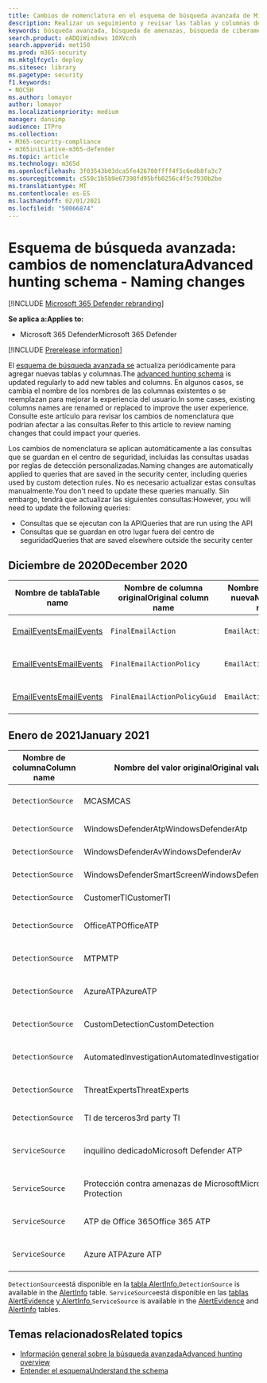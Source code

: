 ```yaml
---
title: Cambios de nomenclatura en el esquema de búsqueda avanzada de Microsoft 365 Defender
description: Realizar un seguimiento y revisar las tablas y columnas de cambios de nomenclatura en el esquema de búsqueda avanzada
keywords: búsqueda avanzada, búsqueda de amenazas, búsqueda de ciberamenazas, protección contra amenazas de Microsoft, microsoft 365, mtp, m365, búsqueda, consulta, telemetría, referencia de esquema, kusto, tabla, datos, cambios de nomenclatura, cambiar el nombre, Protección contra amenazas de Microsoft
search.product: eADQiWindows 10XVcnh
search.appverid: met150
ms.prod: m365-security
ms.mktglfcycl: deploy
ms.sitesec: library
ms.pagetype: security
f1.keywords:
- NOCSH
ms.author: lomayor
author: lomayor
ms.localizationpriority: medium
manager: dansimp
audience: ITPro
ms.collection:
- M365-security-compliance
- m365initiative-m365-defender
ms.topic: article
ms.technology: m365d
ms.openlocfilehash: 3f03543b03dca5fe426700ffff4f5c6edb8fa3c7
ms.sourcegitcommit: c550c1b5b9e67398fd95bfb0256c4f5c7930b2be
ms.translationtype: MT
ms.contentlocale: es-ES
ms.lasthandoff: 02/01/2021
ms.locfileid: "50066874"
---
```

# <a name="advanced-hunting-schema---naming-changes"></a><span data-ttu-id="a9b01-104">Esquema de búsqueda avanzada: cambios de nomenclatura</span><span class="sxs-lookup"><span data-stu-id="a9b01-104">Advanced hunting schema - Naming changes</span></span>

[!INCLUDE [Microsoft 365 Defender rebranding](../includes/microsoft-defender.md)]


<span data-ttu-id="a9b01-105">**Se aplica a:**</span><span class="sxs-lookup"><span data-stu-id="a9b01-105">**Applies to:**</span></span>
- <span data-ttu-id="a9b01-106">Microsoft 365 Defender</span><span class="sxs-lookup"><span data-stu-id="a9b01-106">Microsoft 365 Defender</span></span>

[!INCLUDE [Prerelease information](../includes/prerelease.md)]

<span data-ttu-id="a9b01-107">El [esquema de búsqueda avanzada se](advanced-hunting-schema-tables.md) actualiza periódicamente para agregar nuevas tablas y columnas.</span><span class="sxs-lookup"><span data-stu-id="a9b01-107">The [advanced hunting schema](advanced-hunting-schema-tables.md) is updated regularly to add new tables and columns.</span></span> <span data-ttu-id="a9b01-108">En algunos casos, se cambia el nombre de los nombres de las columnas existentes o se reemplazan para mejorar la experiencia del usuario.</span><span class="sxs-lookup"><span data-stu-id="a9b01-108">In some cases, existing columns names are renamed or replaced to improve the user experience.</span></span> <span data-ttu-id="a9b01-109">Consulte este artículo para revisar los cambios de nomenclatura que podrían afectar a las consultas.</span><span class="sxs-lookup"><span data-stu-id="a9b01-109">Refer to this article to review naming changes that could impact your queries.</span></span>

<span data-ttu-id="a9b01-110">Los cambios de nomenclatura se aplican automáticamente a las consultas que se guardan en el centro de seguridad, incluidas las consultas usadas por reglas de detección personalizadas.</span><span class="sxs-lookup"><span data-stu-id="a9b01-110">Naming changes are automatically applied to queries that are saved in the security center, including queries used by custom detection rules.</span></span> <span data-ttu-id="a9b01-111">No es necesario actualizar estas consultas manualmente.</span><span class="sxs-lookup"><span data-stu-id="a9b01-111">You don't need to update these queries manually.</span></span> <span data-ttu-id="a9b01-112">Sin embargo, tendrá que actualizar las siguientes consultas:</span><span class="sxs-lookup"><span data-stu-id="a9b01-112">However, you will need to update the following queries:</span></span>
- <span data-ttu-id="a9b01-113">Consultas que se ejecutan con la API</span><span class="sxs-lookup"><span data-stu-id="a9b01-113">Queries that are run using the API</span></span>
- <span data-ttu-id="a9b01-114">Consultas que se guardan en otro lugar fuera del centro de seguridad</span><span class="sxs-lookup"><span data-stu-id="a9b01-114">Queries that are saved elsewhere outside the security center</span></span>

## <a name="december-2020"></a><span data-ttu-id="a9b01-115">Diciembre de 2020</span><span class="sxs-lookup"><span data-stu-id="a9b01-115">December 2020</span></span>

| <span data-ttu-id="a9b01-116">Nombre de tabla</span><span class="sxs-lookup"><span data-stu-id="a9b01-116">Table name</span></span> | <span data-ttu-id="a9b01-117">Nombre de columna original</span><span class="sxs-lookup"><span data-stu-id="a9b01-117">Original column name</span></span> | <span data-ttu-id="a9b01-118">Nombre de columna nueva</span><span class="sxs-lookup"><span data-stu-id="a9b01-118">New column name</span></span> | <span data-ttu-id="a9b01-119">Motivo de la modificación</span><span class="sxs-lookup"><span data-stu-id="a9b01-119">Reason for change</span></span>
|--|--|--|--|
| [<span data-ttu-id="a9b01-120">EmailEvents</span><span class="sxs-lookup"><span data-stu-id="a9b01-120">EmailEvents</span></span>](advanced-hunting-emailevents-table.md) | `FinalEmailAction` | `EmailAction` | <span data-ttu-id="a9b01-121">Comentarios del cliente</span><span class="sxs-lookup"><span data-stu-id="a9b01-121">Customer feedback</span></span> |
| [<span data-ttu-id="a9b01-122">EmailEvents</span><span class="sxs-lookup"><span data-stu-id="a9b01-122">EmailEvents</span></span>](advanced-hunting-emailevents-table.md) | `FinalEmailActionPolicy` | `EmailActionPolicy` | <span data-ttu-id="a9b01-123">Comentarios del cliente</span><span class="sxs-lookup"><span data-stu-id="a9b01-123">Customer feedback</span></span> |
| [<span data-ttu-id="a9b01-124">EmailEvents</span><span class="sxs-lookup"><span data-stu-id="a9b01-124">EmailEvents</span></span>](advanced-hunting-emailevents-table.md) | `FinalEmailActionPolicyGuid` | `EmailActionPolicyGuid` | <span data-ttu-id="a9b01-125">Comentarios del cliente</span><span class="sxs-lookup"><span data-stu-id="a9b01-125">Customer feedback</span></span> |

## <a name="january-2021"></a><span data-ttu-id="a9b01-126">Enero de 2021</span><span class="sxs-lookup"><span data-stu-id="a9b01-126">January 2021</span></span>

| <span data-ttu-id="a9b01-127">Nombre de columna</span><span class="sxs-lookup"><span data-stu-id="a9b01-127">Column name</span></span> | <span data-ttu-id="a9b01-128">Nombre del valor original</span><span class="sxs-lookup"><span data-stu-id="a9b01-128">Original value name</span></span> | <span data-ttu-id="a9b01-129">Nuevo nombre de valor</span><span class="sxs-lookup"><span data-stu-id="a9b01-129">New value name</span></span> | <span data-ttu-id="a9b01-130">Motivo de la modificación</span><span class="sxs-lookup"><span data-stu-id="a9b01-130">Reason for change</span></span>
|--|--|--|--|
| `DetectionSource` | <span data-ttu-id="a9b01-131">MCAS</span><span class="sxs-lookup"><span data-stu-id="a9b01-131">MCAS</span></span> |    <span data-ttu-id="a9b01-132">Microsoft Cloud App Security</span><span class="sxs-lookup"><span data-stu-id="a9b01-132">Microsoft Cloud App Security</span></span> | <span data-ttu-id="a9b01-133">Cambio de marca</span><span class="sxs-lookup"><span data-stu-id="a9b01-133">Rebranding</span></span> |
| `DetectionSource` | <span data-ttu-id="a9b01-134">WindowsDefenderAtp</span><span class="sxs-lookup"><span data-stu-id="a9b01-134">WindowsDefenderAtp</span></span>|   <span data-ttu-id="a9b01-135">EDR</span><span class="sxs-lookup"><span data-stu-id="a9b01-135">EDR</span></span>| <span data-ttu-id="a9b01-136">Cambio de marca</span><span class="sxs-lookup"><span data-stu-id="a9b01-136">Rebranding</span></span> |
| `DetectionSource` | <span data-ttu-id="a9b01-137">WindowsDefenderAv</span><span class="sxs-lookup"><span data-stu-id="a9b01-137">WindowsDefenderAv</span></span> | <span data-ttu-id="a9b01-138">Antivirus</span><span class="sxs-lookup"><span data-stu-id="a9b01-138">Antivirus</span></span> | <span data-ttu-id="a9b01-139">Cambio de marca</span><span class="sxs-lookup"><span data-stu-id="a9b01-139">Rebranding</span></span> |
| `DetectionSource` | <span data-ttu-id="a9b01-140">WindowsDefenderSmartScreen</span><span class="sxs-lookup"><span data-stu-id="a9b01-140">WindowsDefenderSmartScreen</span></span> |  <span data-ttu-id="a9b01-141">SmartScreen</span><span class="sxs-lookup"><span data-stu-id="a9b01-141">SmartScreen</span></span> | <span data-ttu-id="a9b01-142">Cambio de marca</span><span class="sxs-lookup"><span data-stu-id="a9b01-142">Rebranding</span></span> |
| `DetectionSource` | <span data-ttu-id="a9b01-143">CustomerTI</span><span class="sxs-lookup"><span data-stu-id="a9b01-143">CustomerTI</span></span> |  <span data-ttu-id="a9b01-144">TI personalizada</span><span class="sxs-lookup"><span data-stu-id="a9b01-144">Custom TI</span></span> | <span data-ttu-id="a9b01-145">Cambio de marca</span><span class="sxs-lookup"><span data-stu-id="a9b01-145">Rebranding</span></span> |
| `DetectionSource` | <span data-ttu-id="a9b01-146">OfficeATP</span><span class="sxs-lookup"><span data-stu-id="a9b01-146">OfficeATP</span></span> | <span data-ttu-id="a9b01-147">Microsoft Defender para Office 365</span><span class="sxs-lookup"><span data-stu-id="a9b01-147">Microsoft Defender for Office 365</span></span> | <span data-ttu-id="a9b01-148">Cambio de marca</span><span class="sxs-lookup"><span data-stu-id="a9b01-148">Rebranding</span></span> |
| `DetectionSource` | <span data-ttu-id="a9b01-149">MTP</span><span class="sxs-lookup"><span data-stu-id="a9b01-149">MTP</span></span>   | <span data-ttu-id="a9b01-150">Microsoft 365 Defender</span><span class="sxs-lookup"><span data-stu-id="a9b01-150">Microsoft 365 Defender</span></span> | <span data-ttu-id="a9b01-151">Cambio de marca</span><span class="sxs-lookup"><span data-stu-id="a9b01-151">Rebranding</span></span> |
| `DetectionSource` | <span data-ttu-id="a9b01-152">AzureATP</span><span class="sxs-lookup"><span data-stu-id="a9b01-152">AzureATP</span></span> |    <span data-ttu-id="a9b01-153">Microsoft Defender for Identity</span><span class="sxs-lookup"><span data-stu-id="a9b01-153">Microsoft Defender for Identity</span></span> | <span data-ttu-id="a9b01-154">Cambio de marca</span><span class="sxs-lookup"><span data-stu-id="a9b01-154">Rebranding</span></span> |
| `DetectionSource` | <span data-ttu-id="a9b01-155">CustomDetection</span><span class="sxs-lookup"><span data-stu-id="a9b01-155">CustomDetection</span></span>   | <span data-ttu-id="a9b01-156">Detección personalizada</span><span class="sxs-lookup"><span data-stu-id="a9b01-156">Custom detection</span></span> | <span data-ttu-id="a9b01-157">Cambio de marca</span><span class="sxs-lookup"><span data-stu-id="a9b01-157">Rebranding</span></span> |
| `DetectionSource` | <span data-ttu-id="a9b01-158">AutomatedInvestigation</span><span class="sxs-lookup"><span data-stu-id="a9b01-158">AutomatedInvestigation</span></span> |<span data-ttu-id="a9b01-159">Investigación automatizada</span><span class="sxs-lookup"><span data-stu-id="a9b01-159">Automated investigation</span></span> | <span data-ttu-id="a9b01-160">Cambio de marca</span><span class="sxs-lookup"><span data-stu-id="a9b01-160">Rebranding</span></span> |
| `DetectionSource` | <span data-ttu-id="a9b01-161">ThreatExperts</span><span class="sxs-lookup"><span data-stu-id="a9b01-161">ThreatExperts</span></span> | <span data-ttu-id="a9b01-162">Expertos en amenazas de Microsoft</span><span class="sxs-lookup"><span data-stu-id="a9b01-162">Microsoft Threat Experts</span></span> | <span data-ttu-id="a9b01-163">Cambio de marca</span><span class="sxs-lookup"><span data-stu-id="a9b01-163">Rebranding</span></span> |
| `DetectionSource` | <span data-ttu-id="a9b01-164">TI de terceros</span><span class="sxs-lookup"><span data-stu-id="a9b01-164">3rd party TI</span></span> | <span data-ttu-id="a9b01-165">Sensores de terceros</span><span class="sxs-lookup"><span data-stu-id="a9b01-165">3rd Party sensors</span></span> | <span data-ttu-id="a9b01-166">Cambio de marca</span><span class="sxs-lookup"><span data-stu-id="a9b01-166">Rebranding</span></span> |
| `ServiceSource` | <span data-ttu-id="a9b01-167">inquilino dedicado</span><span class="sxs-lookup"><span data-stu-id="a9b01-167">Microsoft Defender ATP</span></span>| <span data-ttu-id="a9b01-168">Microsoft Defender para punto de conexión</span><span class="sxs-lookup"><span data-stu-id="a9b01-168">Microsoft Defender for Endpoint</span></span> | <span data-ttu-id="a9b01-169">Cambio de marca</span><span class="sxs-lookup"><span data-stu-id="a9b01-169">Rebranding</span></span> |
|`ServiceSource` |<span data-ttu-id="a9b01-170">Protección contra amenazas de Microsoft</span><span class="sxs-lookup"><span data-stu-id="a9b01-170">Microsoft Threat Protection</span></span>   | <span data-ttu-id="a9b01-171">Microsoft 365 Defender</span><span class="sxs-lookup"><span data-stu-id="a9b01-171">Microsoft 365 Defender</span></span> | <span data-ttu-id="a9b01-172">Cambio de marca</span><span class="sxs-lookup"><span data-stu-id="a9b01-172">Rebranding</span></span> |
| `ServiceSource` | <span data-ttu-id="a9b01-173">ATP de Office 365</span><span class="sxs-lookup"><span data-stu-id="a9b01-173">Office 365 ATP</span></span>  |<span data-ttu-id="a9b01-174">Microsoft Defender para Office 365</span><span class="sxs-lookup"><span data-stu-id="a9b01-174">Microsoft Defender for Office 365</span></span> | <span data-ttu-id="a9b01-175">Cambio de marca</span><span class="sxs-lookup"><span data-stu-id="a9b01-175">Rebranding</span></span> |
| `ServiceSource` |<span data-ttu-id="a9b01-176">Azure ATP</span><span class="sxs-lookup"><span data-stu-id="a9b01-176">Azure ATP</span></span>    |<span data-ttu-id="a9b01-177">Microsoft Defender for Identity</span><span class="sxs-lookup"><span data-stu-id="a9b01-177">Microsoft Defender for Identity</span></span> | <span data-ttu-id="a9b01-178">Cambio de marca</span><span class="sxs-lookup"><span data-stu-id="a9b01-178">Rebranding</span></span> |

<span data-ttu-id="a9b01-179">`DetectionSource`está disponible en la [tabla AlertInfo.](advanced-hunting-alertinfo-table.md)</span><span class="sxs-lookup"><span data-stu-id="a9b01-179">`DetectionSource` is available in the [AlertInfo](advanced-hunting-alertinfo-table.md) table.</span></span> <span data-ttu-id="a9b01-180">`ServiceSource`está disponible en las [tablas AlertEvidence](advanced-hunting-alertevidence-table.md) [y AlertInfo.](advanced-hunting-alertinfo-table.md)</span><span class="sxs-lookup"><span data-stu-id="a9b01-180">`ServiceSource` is available in the [AlertEvidence](advanced-hunting-alertevidence-table.md) and [AlertInfo](advanced-hunting-alertinfo-table.md) tables.</span></span> 
## <a name="related-topics"></a><span data-ttu-id="a9b01-181">Temas relacionados</span><span class="sxs-lookup"><span data-stu-id="a9b01-181">Related topics</span></span>
- [<span data-ttu-id="a9b01-182">Información general sobre la búsqueda avanzada</span><span class="sxs-lookup"><span data-stu-id="a9b01-182">Advanced hunting overview</span></span>](advanced-hunting-overview.md)
- [<span data-ttu-id="a9b01-183">Entender el esquema</span><span class="sxs-lookup"><span data-stu-id="a9b01-183">Understand the schema</span></span>](advanced-hunting-schema-tables.md)